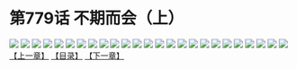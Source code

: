 # 第779话 不期而会（上）
![](https://mhpic.xiaomingtaiji.net/comic/D/斗破苍穹/第779话F1_262445/1.jpg-zymk.middle.webp)
![](https://mhpic.xiaomingtaiji.net/comic/D/斗破苍穹/第779话F1_262445/2.jpg-zymk.middle.webp)
![](https://mhpic.xiaomingtaiji.net/comic/D/斗破苍穹/第779话F1_262445/3.jpg-zymk.middle.webp)
![](https://mhpic.xiaomingtaiji.net/comic/D/斗破苍穹/第779话F1_262445/4.jpg-zymk.middle.webp)
![](https://mhpic.xiaomingtaiji.net/comic/D/斗破苍穹/第779话F1_262445/5.jpg-zymk.middle.webp)
![](https://mhpic.xiaomingtaiji.net/comic/D/斗破苍穹/第779话F1_262445/6.jpg-zymk.middle.webp)
![](https://mhpic.xiaomingtaiji.net/comic/D/斗破苍穹/第779话F1_262445/7.jpg-zymk.middle.webp)
![](https://mhpic.xiaomingtaiji.net/comic/D/斗破苍穹/第779话F1_262445/8.jpg-zymk.middle.webp)
![](https://mhpic.xiaomingtaiji.net/comic/D/斗破苍穹/第779话F1_262445/9.jpg-zymk.middle.webp)
![](https://mhpic.xiaomingtaiji.net/comic/D/斗破苍穹/第779话F1_262445/10.jpg-zymk.middle.webp)
![](https://mhpic.xiaomingtaiji.net/comic/D/斗破苍穹/第779话F1_262445/11.jpg-zymk.middle.webp)
![](https://mhpic.xiaomingtaiji.net/comic/D/斗破苍穹/第779话F1_262445/12.jpg-zymk.middle.webp)
![](https://mhpic.xiaomingtaiji.net/comic/D/斗破苍穹/第779话F1_262445/13.jpg-zymk.middle.webp)
![](https://mhpic.xiaomingtaiji.net/comic/D/斗破苍穹/第779话F1_262445/14.jpg-zymk.middle.webp)
![](https://mhpic.xiaomingtaiji.net/comic/D/斗破苍穹/第779话F1_262445/15.jpg-zymk.middle.webp)
![](https://mhpic.xiaomingtaiji.net/comic/D/斗破苍穹/第779话F1_262445/16.jpg-zymk.middle.webp)
![](https://mhpic.xiaomingtaiji.net/comic/D/斗破苍穹/第779话F1_262445/17.jpg-zymk.middle.webp)
![](https://mhpic.xiaomingtaiji.net/comic/D/斗破苍穹/第779话F1_262445/18.jpg-zymk.middle.webp)
![](https://mhpic.xiaomingtaiji.net/comic/D/斗破苍穹/第779话F1_262445/19.jpg-zymk.middle.webp)
![](https://mhpic.xiaomingtaiji.net/comic/D/斗破苍穹/第779话F1_262445/20.jpg-zymk.middle.webp)
![](https://mhpic.xiaomingtaiji.net/comic/D/斗破苍穹/第779话F1_262445/21.jpg-zymk.middle.webp)
![](https://mhpic.xiaomingtaiji.net/comic/D/斗破苍穹/第779话F1_262445/22.jpg-zymk.middle.webp)
![](https://mhpic.xiaomingtaiji.net/comic/D/斗破苍穹/第779话F1_262445/23.jpg-zymk.middle.webp)
![](https://mhpic.xiaomingtaiji.net/comic/D/斗破苍穹/第779话F1_262445/24.jpg-zymk.middle.webp)
![](https://mhpic.xiaomingtaiji.net/comic/D/斗破苍穹/第779话F1_262445/25.jpg-zymk.middle.webp)
[【上一章】](./782.md)
[【目录】](./READMD.md)
[【下一章】](./784.md)
